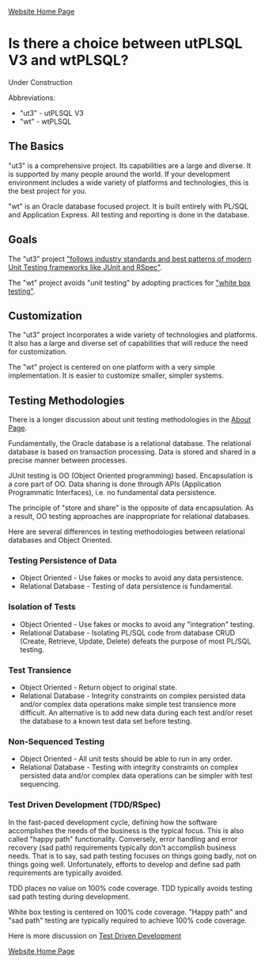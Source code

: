 [Website Home Page](README.md)

# Is there a choice between utPLSQL V3 and wtPLSQL?

Under Construction

Abbreviations:
* "ut3" - utPLSQL V3
* "wt" - wtPLSQL

## The Basics
"ut3" is a comprehensive project.  Its capabilities are a large and diverse.  It is supported by many people around the world.  If your development environment includes a wide variety of platforms and technologies, this is the best project for you.

"wt" is an Oracle database focused project.  It is built entirely with PL/SQL and Application Express.  All testing and reporting is done in the database.

## Goals
The "ut3" project ["follows industry standards and best patterns of modern Unit Testing frameworks like JUnit and RSpec"](https://github.com/utPLSQL/utPLSQL).

The "wt" project avoids "unit testing" by adopting practices for ["white box testing"](https://github.com/DDieterich/wtPLSQL/wiki/About#white-box-testing).

## Customization
The "ut3" project incorporates a wide variety of technologies and platforms. It also has a large and diverse set of capabilities that will reduce the need for customization.

The "wt" project is centered on one platform with a very simple implementation. It is easier to customize smaller, simpler systems.

## Testing Methodologies
There is a longer discussion about unit testing methodologies in the [About Page](https://github.com/DDieterich/wtPLSQL/wiki/About#unit-testing).

Fundamentally, the Oracle database is a relational database. The relational database is based on transaction processing. Data is stored and shared in a precise manner between processes.

JUnit testing is OO (Object Oriented programming) based. Encapsulation is a core part of OO. Data sharing is done through APIs (Application Programmatic Interfaces), i.e. no fundamental data persistence.

The principle of "store and share" is the opposite of data encapsulation. As a result, OO testing approaches are inappropriate for relational databases.

Here are several differences in testing methodologies between relational databases and Object Oriented.

### Testing Persistence of Data
* Object Oriented - Use fakes or mocks to avoid any data persistence.
* Relational Database - Testing of data persistence is fundamental.

### Isolation of Tests
* Object Oriented - Use fakes or mocks to avoid any "integration" testing.
* Relational Database - Isolating PL/SQL code from database CRUD (Create, Retrieve, Update, Delete) defeats the purpose of most PL/SQL testing.

### Test Transience
* Object Oriented - Return object to original state.
* Relational Database - Integrity constraints on complex persisted data and/or complex data operations make simple test transience more difficult. An alternative is to add new data during each test and/or reset the database to a known test data set before testing.

### Non-Sequenced Testing
* Object Oriented - All unit tests should be able to run in any order.
* Relational Database - Testing with integrity constraints on complex persisted data and/or complex data operations can be simpler with test sequencing.

### Test Driven Development (TDD/RSpec)
In the fast-paced development cycle, defining how the software accomplishes the needs of the business is the typical focus. This is also called "happy path" functionality. Conversely, error handling and error recovery (sad path) requirements typically don't accomplish business needs. That is to say, sad path testing focuses on things going badly, not on things going well. Unfortunately, efforts to develop and define sad path requirements are typically avoided.

TDD places no value on 100% code coverage. TDD typically avoids testing sad path testing during development.

White box testing is centered on 100% code coverage. "Happy path" and "sad path" testing are typically required to achieve 100% code coverage.

Here is more discussion on [Test Driven Development](About.html#test-driven-development)

[Website Home Page](README.md)

